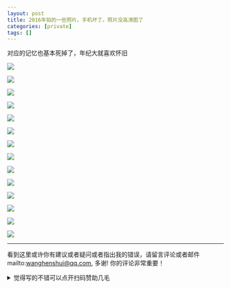 ```yaml
---
layout: post
title: 2016年拍的一些照片。手机坏了。照片没高清图了
categories: [private]
tags: []
---
```


对应的记忆也基本死掉了，年纪大就喜欢怀旧

<!-- more -->

![](https://wanghenshui.github.io/assets/e0b64e4f381f9b9.webp)

![](https://wanghenshui.github.io/assets/86deee4b97c5746.webp)

![](https://wanghenshui.github.io/assets/07bad1fada0ab19.webp)


![](https://wanghenshui.github.io/assets/e0b64e4f381f9b9.jpg)

![](https://wanghenshui.github.io/assets/e925912b5084e49.jpg)

![](https://wanghenshui.github.io/assets/00bd70059becf8f.jpg)

![](https://wanghenshui.github.io/assets/615fff1f23e31f6.webp)

![](https://wanghenshui.github.io/assets/91a83cce03a736a.webp)


![](https://wanghenshui.github.io/assets/6015dee8c8f39d1.jpg)

![](https://wanghenshui.github.io/assets/bc56676196d213b.jpg)

![](https://wanghenshui.github.io/assets/ff3c6c2376d266a.jpg)

![](https://wanghenshui.github.io/assets/897f91fd9f0be74.jpg)

![](https://wanghenshui.github.io/assets/81dac2990db950d.jpg)

![](https://wanghenshui.github.io/assets/b41387db4797bb8.jpg)


---

看到这里或许你有建议或者疑问或者指出我的错误，请留言评论或者邮件mailto:wanghenshui@qq.com, 多谢!  你的评论非常重要！

<details>
<summary>觉得写的不错可以点开扫码赞助几毛</summary>
<img src="https://wanghenshui.github.io/assets/wepay.png" alt="微信转账">
</details>